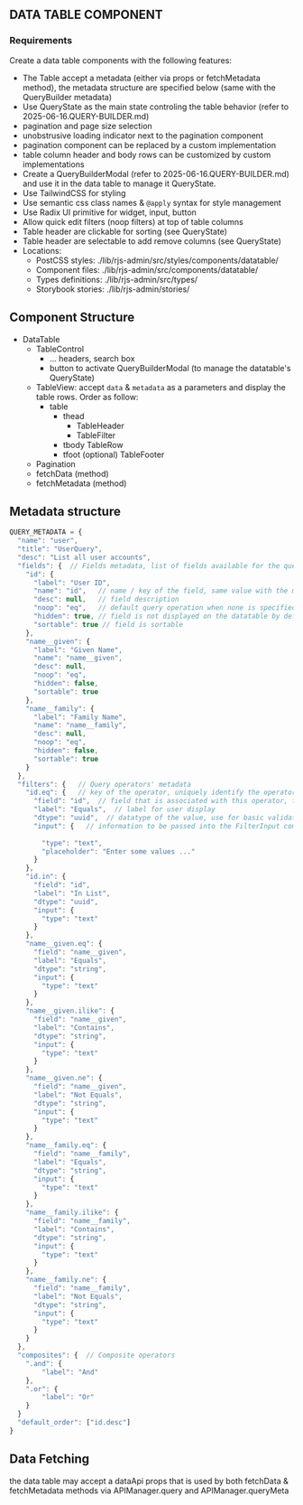 ## DATA TABLE COMPONENT

### Requirements


Create a data table components with the following features:

- The Table accept a metadata (either via props or fetchMetadata method), the metadata structure are specified below (same with the QueryBuilder metadata)
- Use QueryState as the main state controling the table behavior (refer to 2025-06-16.QUERY-BUILDER.md) 
- pagination and page size selection
- unobstrusive loading indicator next to the pagination component
- pagination component can be replaced by a custom implementation
- table column header and body rows can be customized by custom implementations
- Create a QueryBuilderModal (refer to 2025-06-16.QUERY-BUILDER.md) and use it in the data table to manage it QueryState.
- Use TailwindCSS for styling
- Use semantic css class names & `@apply` syntax for style management
- Use Radix UI primitive for widget, input, button
- Allow quick edit filters  (noop filters) at top of table columns
- Table header are clickable for sorting (see QueryState)
- Table header are selectable to add remove columns (see QueryState)
- Locations:
  - PostCSS styles: ./lib/rjs-admin/src/styles/components/datatable/
  - Component files: ./lib/rjs-admin/src/components/datatable/
  - Types definitions: ./lib/rjs-admin/src/types/
  - Storybook stories: ./lib/rjs-admin/stories/ 


## Component Structure

- DataTable
    - TableControl
        - ... headers, search box
        - button to activate QueryBuilderModal (to manage the datatable's QueryState)
    - TableView: accept `data` & `metadata` as a parameters and display the table rows. Order as follow: 
        - table
            - thead
                - TableHeader
                - TableFilter
            - tbody
                TableRow
            - tfoot (optional)
                TableFooter
    - Pagination
    - fetchData (method)
    - fetchMetadata (method)


## Metadata structure

```javascript
QUERY_METADATA = {
  "name": "user",
  "title": "UserQuery",
  "desc": "List all user accounts",
  "fields": {  // Fields metadata, list of fields available for the query
    "id": {
      "label": "User ID",
      "name": "id",   // name / key of the field, same value with the mapping key
      "desc": null,   // field description
      "noop": "eq",   // default query operation when none is specified.
      "hidden": true, // field is not displayed on the datatable by default
      "sortable": true // field is sortable
    },
    "name__given": {
      "label": "Given Name",
      "name": "name__given",
      "desc": null,
      "noop": "eq",
      "hidden": false,
      "sortable": true
    },
    "name__family": {
      "label": "Family Name",
      "name": "name__family",
      "desc": null,
      "noop": "eq",
      "hidden": false,
      "sortable": true
    }
  },
  "filters": {   // Query operators' metadata
    "id.eq": {   // key of the operator, uniquely identify the operator
      "field": "id",  // field that is associated with this operator, this is the first part of the key (dot separated)
      "label": "Equals",  // label for user display
      "dtype": "uuid",  // datatype of the value, use for basic validation
      "input": {   // information to be passed into the FilterInput component to render the input widget.
      
        "type": "text",
        "placeholder": "Enter some values ..."
      }
    },
    "id.in": {
      "field": "id",
      "label": "In List",
      "dtype": "uuid",
      "input": {
        "type": "text"
      }
    },
    "name__given.eq": {
      "field": "name__given",
      "label": "Equals",
      "dtype": "string",
      "input": {
        "type": "text"
      }
    },
    "name__given.ilike": {
      "field": "name__given",
      "label": "Contains",
      "dtype": "string",
      "input": {
        "type": "text"
      }
    },
    "name__given.ne": {
      "field": "name__given",
      "label": "Not Equals",
      "dtype": "string",
      "input": {
        "type": "text"
      }
    },
    "name__family.eq": {
      "field": "name__family",
      "label": "Equals",
      "dtype": "string",
      "input": {
        "type": "text"
      }
    },
    "name__family.ilike": {
      "field": "name__family",
      "label": "Contains",
      "dtype": "string",
      "input": {
        "type": "text"
      }
    },
    "name__family.ne": {
      "field": "name__family",
      "label": "Not Equals",
      "dtype": "string",
      "input": {
        "type": "text"
      }
    }
  },
  "composites": {  // Composite operators
    ".and": {
        "label": "And"
    },
    ".or": {
        "label": "Or"
    }
  }
  "default_order": ["id.desc"]
}

```

## Data Fetching

the data table may accept a dataApi props that is used by both fetchData & fetchMetadata methods via APIManager.query and APIManager.queryMeta